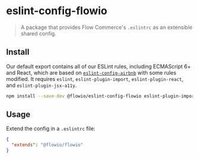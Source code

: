 # eslint-config-flowio

> A package that provides Flow Commerce's `.eslintrc` as an extensible shared config.

## Install

Our default export contains all of our ESLint rules, including ECMAScript 6+ and React, which are based on [`eslint-config-airbnb`](https://github.com/airbnb/javascript/tree/master/packages/eslint-config-airbnb) with some rules modified. It requires `eslint`, `eslint-plugin-import`, `eslint-plugin-react`, and `eslint-plugin-jsx-a11y`.


```bash
npm install --save-dev @flowio/eslint-config-flowio eslint-plugin-import eslint-plugin-react eslint-plugin-jsx-a11y eslint
```

## Usage

Extend the config in a `.eslintrc` file:

```json
{
  "extends": "@flowio/flowio"
}
